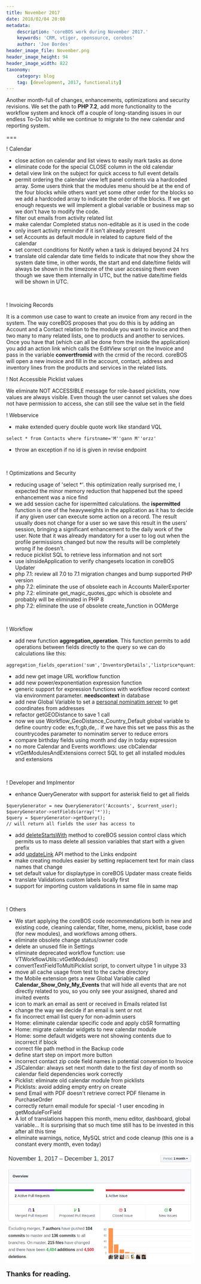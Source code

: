 ```yaml
---
title: November 2017
date: 2018/02/04 20:08
metadata:
    description: 'coreBOS work during November 2017.'
    keywords: 'CRM, vtiger, opensource, corebos'
    author: 'Joe Bordes'
header_image_file: November.png
header_image_height: 94
header_image_width: 822
taxonomy:
    category: blog
    tag: [development, 2017, functionality]
---
```


Another month-full of changes, enhancements, optimizations and security revisions. We set the path to **PHP 7.2**, add more functionality to the workflow system and knock off a couple of long-standing issues in our endless To-Do list while we continue to migrate to the new calendar and reporting system.

===

 ! Calendar

 - close action on calendar and list views to easily mark tasks as done
 - eliminate code for the special CLOSE column in the old calendar
 - detail view link on the subject for quick access to full event details
 - permit ordering the calendar view left panel contents via a hardcoded array. Some users think that the modules menu should be at the end of the four blocks while others want yet some other order for the blocks so we add a hardcoded array to indicate the order of the blocks. If we get enough requests we will implement a global variable or business map so we don't have to modify the code.
 - filter out emails from activity related list
 - make calendar Completed status non-editable as it is used in the code
 - only insert activity reminder if it isn't already present
 - set Accounts as default module in related to capture field of the calendar
 - set correct conditions for Notify when a task is delayed beyond 24 hrs
 - translate old calendar date time fields to indicate that now they show the system date time, in other words, the start and end date/time fields will always be shown in the timezone of the user accessing them even though we save them internally in UTC, but the native date/time fields will be shown in UTC.

<br/>

 ! Invoicing Records

It is a common use case to want to create an invoice from any record in the system. The way coreBOS proposes that you do this is by adding an Account and a Contact relation to the module you want to invoice and then two many to many related lists, one to products and another to services. Once you have that (which can all be done from the inside the application) you add an action link which calls the EditView script on the Invoice and pass in the variable **convertfromid** with the crmid of the record. coreBOS will open a new invoice and fill in the account, contact, address and inventory lines from the products and services in the related lists.

 ! Not Accessible Picklist values

We eliminate NOT ACCESSIBLE message for role-based picklists, now values are always visible. Even though the user cannot set values she does not have permission to access, she can still see the value set in the field

 ! Webservice

- make extended query double quote work like standard VQL
```
select * from Contacts where firstname='M''gann M''orzz'
```
- throw an exception if no id is given in revise endpoint

<br/>

 ! Optimizations and Security

 - reducing usage of 'select *'. this optimization really surprised me, I expected the minor memory reduction that happened but the speed enhancement was a nice find
 - we add session cache for ispermitted calculations. the **ispermitted** function is one of the heavyweights in the application as it has to decide if any given user can execute some action on a record. The result usually does not change for a user so we save this result in the users' session, bringing a significant enhancement to the daily work of the user. Note that it was already mandatory for a user to log out when the profile permissions changed but now the results will be completely wrong if he doesn't.
 - reduce picklist SQL to retrieve less information and not sort
 - use isInsideApplication to verify changesets location in coreBOS Updater
 - php 7.1: review all 7.0 to 7.1 migration changes and bump supported PHP version
 - php 7.2: eliminate the use of obsolete each in Accounts MailerExporter
 - php 7.2: eliminate get_magic_quotes_gpc which is obsolete and probably will be eliminated in PHP 8
 - php 7.2: eliminate the use of obsolete create_function in OOMerge

<br/>

 ! Workflow

- add new function **aggregation_operation**. This function permits to add operations between fields directly to the query so we can do calculations like this:
```
aggregation_fields_operation('sum','InventoryDetails','listprice*quantity')
```
- add new get image URL workflow function
- add new power/exponentiation expression function
- generic support for expression functions with workflow record context via environment parameter. __needscontext__ in database
- add new Global Variable to set a [personal nominatim server](https://nominatim.openstreetmap.org/) to get coordinates from addresses
- refactor getGEODistance to save 1 call
- now we use Workflow_GeoDistance_Country_Default global variable to define country code: es,fr,gb,de,.. if we have this set we pass this as the countrycodes parameter to nominatim server to reduce errors
- compare birthday fields using month and day in today expression
- no more Calendar and Events workflows: use cbCalendar
- vtGetModulesAndExtensions correct SQL to get all installed modules and extensions

<br/>

 ! Developer and Implmentor
 
 - enhance QueryGenerator with support for asterisk field to get all fields
```
$queryGenerator = new QueryGenerator('Accounts', $current_user);
$queryGenerator->setFields(array('*'));
$query = $queryGenerator->getQuery();
// will return all fields the user has access to
```
 - add [deleteStartsWith](https://github.com/tsolucio/corebos/blob/master/include/utils/Session.php#L283) method to coreBOS session control class which permits us to mass delete all session variables that start with a given prefix
 - add [updateLink](https://github.com/tsolucio/corebos/blob/master/vtlib/Vtiger/Link.php#L281) API method to the Links endpoint
 - make creating modules easier by setting replacement text for main class names that change
 - set default value for displaytype in coreBOS Updater mass create fields
 - translate Validations custom labels locally first
 - support for importing custom validations in same file in same map

<br/>

 ! Others

 - We start applying the coreBOS code recommendations both in new and existing code, cleaning calendar, filter, home, menu, picklist, base code (for new modules), and workflows among others.
 - eliminate obsolete change status/owner code
 - delete an unused file in Settings
 - eliminate deprecated workflow function: use VTWorkflowUtils::vtGetModules()
 - convertTextFieldToMultiPicklist script, to convert uitype 1 in uitype 33
 - move all cache usage from test to the cache directory
 - the Mobile extension gets a new Global Variable called **Calendar_Show_Only_My_Events** that will hide all events that are not directly related to you, so you only see your assigned, shared and invited  events
 - icon to mark an email as sent or received in Emails related list
 - change the way we decide if an email is sent or not
 - fix incorrect email list query for non-admin users
 - Home: eliminate calendar specific code and apply cbSR formatting
 - Home: migrate calendar widgets to new calendar module
 - Home: some default widgets were not showing contents due to incorrect if block
 - correct file path method in the Backup code
 - define start step on import more button
 - incorrect contact zip code field names in potential conversion to Invoice
 - JSCalendar: always set next month date to the first day of month so calendar field dependencies work correctly
 - Picklist: eliminate old calendar module from picklists
 - Picklists: avoid adding empty entry on create
 - send Email with PDF doesn't retrieve correct PDF filename in PurchaseOrder
 - correctly return email module for special -1 user encoding in getModuleForField
 - A lot of translations happen this month, menu editor, dashboard, global variable... It is surprising that so much time still has to be invested in this after all this time
 - eliminate warnings, notice, MySQL strict and code cleanup (this one is a constant every month, even today)

![November Insights](corebosgithub1711.png)

**<span style="font-size:large">Thanks for reading.</span>**

